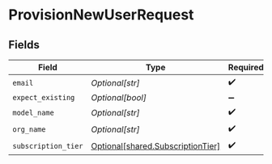 # ProvisionNewUserRequest


## Fields

| Field                                                                            | Type                                                                             | Required                                                                         | Description                                                                      |
| -------------------------------------------------------------------------------- | -------------------------------------------------------------------------------- | -------------------------------------------------------------------------------- | -------------------------------------------------------------------------------- |
| `email`                                                                          | *Optional[str]*                                                                  | :heavy_check_mark:                                                               | N/A                                                                              |
| `expect_existing`                                                                | *Optional[bool]*                                                                 | :heavy_minus_sign:                                                               | N/A                                                                              |
| `model_name`                                                                     | *Optional[str]*                                                                  | :heavy_check_mark:                                                               | N/A                                                                              |
| `org_name`                                                                       | *Optional[str]*                                                                  | :heavy_check_mark:                                                               | N/A                                                                              |
| `subscription_tier`                                                              | [Optional[shared.SubscriptionTier]](undefined/models/shared/subscriptiontier.md) | :heavy_check_mark:                                                               | N/A                                                                              |